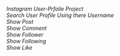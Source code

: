 *Instagram User-Prfolie Project*  
*Search User Profile Using there Username*  
*Show Post*  
*Show Comment*  
*Show Follower*  
*Show Following*  
*Show Like*
